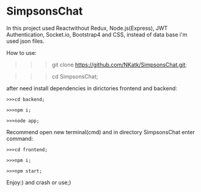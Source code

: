 # SimpsonsChat
In this project used Reactwithout Redux, Node.js(Express), JWT Authentication,  Socket.io, Bootstrap4
and CSS, instead of data base i'm used json files.

How to use:
>>>git clone https://github.com/NKatk/SimpsonsChat.git;

>>>cd SimpsonsChat;

after need install dependencies in dirictories frontend and backend:
	
	>>>cd backend;
	
	>>>npm i;
	
	>>>node app;

Recommend open new terminal(cmd) and in directory SimpsonsChat enter command:
	
	>>>cd frontend;
	
	>>>npm i;
	
	>>>npm start;

Enjoy:) and crash or use;)
